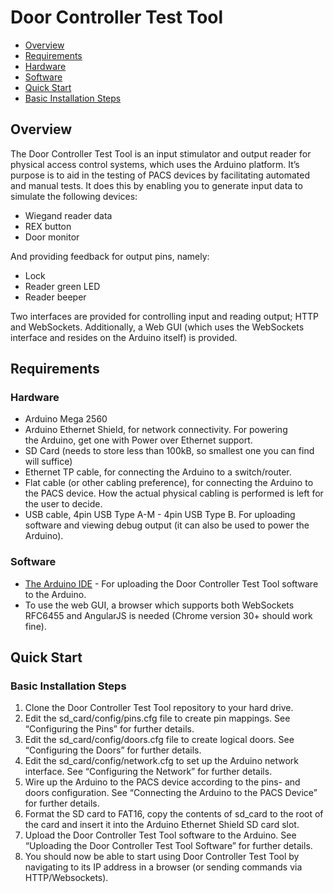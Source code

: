 Door Controller Test Tool
=========================

- [Overview](#overview)
- [Requirements](#requirements)
 - [Hardware](#hardware)
 - [Software](#software)
- [Quick Start](#quick-start)
 - [Basic Installation Steps](#basic-installation-steps)

## Overview
The Door Controller Test Tool is an input stimulator and output reader for physical access control systems, which uses the Arduino platform. It’s purpose is to aid in the testing of PACS devices by facilitating automated and manual tests. It does this by enabling you to generate input data to simulate the following devices:

* Wiegand reader data
* REX button
* Door monitor

And providing feedback for output pins, namely:

* Lock
* Reader green LED
* Reader beeper

Two interfaces are provided for controlling input and reading output; HTTP and WebSockets. Additionally, a Web GUI (which uses the WebSockets interface and resides on the Arduino itself) is provided.

## Requirements

### Hardware

* Arduino Mega 2560
* Arduino Ethernet Shield, for network connectivity. For powering the Arduino, get one with Power over Ethernet support.
* SD Card (needs to store less than 100kB, so smallest one you can find will suffice)
* Ethernet TP cable, for connecting the Arduino to a switch/router.
* Flat cable (or other cabling preference), for connecting the Arduino to the PACS device. How the actual physical cabling is performed is left for the user to decide. 
* USB cable, 4pin USB Type A-M - 4pin USB Type B. For uploading software and viewing debug output (it can also be used to power the Arduino).

### Software

* [The Arduino IDE](http://arduino.cc/en/main/software) - For uploading the Door Controller Test Tool software to the Arduino.
* To use the web GUI, a browser which supports both WebSockets RFC6455 and AngularJS is needed (Chrome version 30+ should work fine).

## Quick Start

### Basic Installation Steps
1. Clone the Door Controller Test Tool repository to your hard drive.
2. Edit the sd_card/config/pins.cfg file to create pin mappings. See “Configuring the Pins” for further details.
3. Edit the sd_card/config/doors.cfg file to create logical doors. See “Configuring the Doors” for further details.
4. Edit the sd_card/config/network.cfg to set up the Arduino network interface. See “Configuring the Network” for further details.
5. Wire up the Arduino to the PACS device according to the pins- and doors configuration. See “Connecting the Arduino to the PACS Device” for further details.
6. Format the SD card to FAT16, copy the contents of sd_card to the root of the card and insert it into the Arduino Ethernet Shield SD card slot.
7. Upload the Door Controller Test Tool software to the Arduino. See “Uploading the Door Controller Test Tool Software” for further details.
8. You should now be able to start using Door Controller Test Tool by navigating to its IP address in a browser (or sending commands via HTTP/Websockets).
